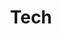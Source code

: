 ---
title: "Tech"
description: "Công nghệ"
slug: "tech"
image: "tech.png"
style:
    background: "#c77d21"
    color: "#fff"
---